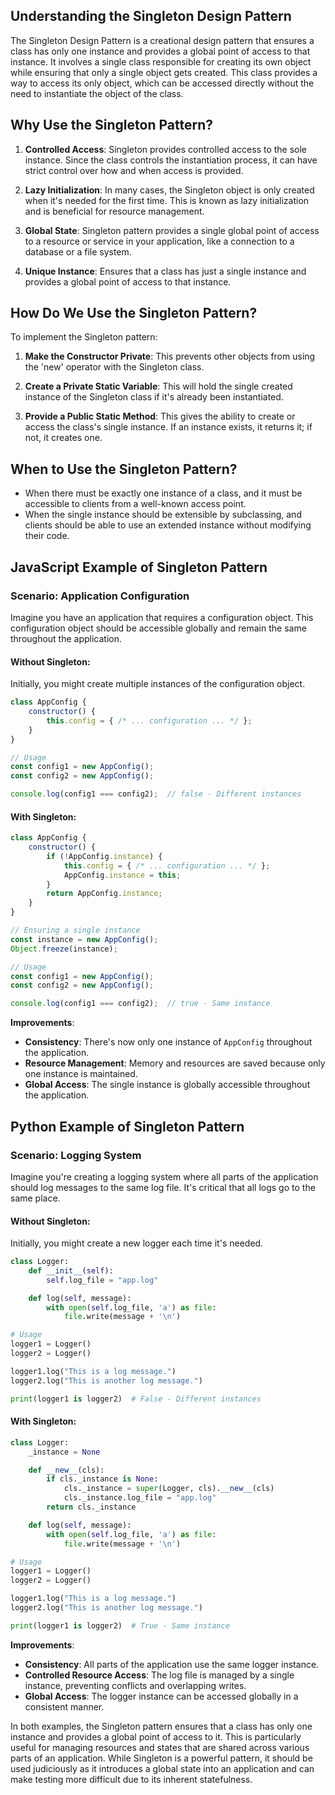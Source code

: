 
## Understanding the Singleton Design Pattern

The Singleton Design Pattern is a creational design pattern that ensures a class has only one instance and provides a global point of access to that instance. It involves a single class responsible for creating its own object while ensuring that only a single object gets created. This class provides a way to access its only object, which can be accessed directly without the need to instantiate the object of the class.

## Why Use the Singleton Pattern?

1. **Controlled Access**: Singleton provides controlled access to the sole instance. Since the class controls the instantiation process, it can have strict control over how and when access is provided.

2. **Lazy Initialization**: In many cases, the Singleton object is only created when it's needed for the first time. This is known as lazy initialization and is beneficial for resource management.

3. **Global State**: Singleton pattern provides a single global point of access to a resource or service in your application, like a connection to a database or a file system.

4. **Unique Instance**: Ensures that a class has just a single instance and provides a global point of access to that instance.

## How Do We Use the Singleton Pattern?

To implement the Singleton pattern:

1. **Make the Constructor Private**: This prevents other objects from using the 'new' operator with the Singleton class.

2. **Create a Private Static Variable**: This will hold the single created instance of the Singleton class if it's already been instantiated.

3. **Provide a Public Static Method**: This gives the ability to create or access the class's single instance. If an instance exists, it returns it; if not, it creates one.

## When to Use the Singleton Pattern?

- When there must be exactly one instance of a class, and it must be accessible to clients from a well-known access point.
- When the single instance should be extensible by subclassing, and clients should be able to use an extended instance without modifying their code.

## JavaScript Example of Singleton Pattern

### Scenario: Application Configuration

Imagine you have an application that requires a configuration object. This configuration object should be accessible globally and remain the same throughout the application.

#### Without Singleton:

Initially, you might create multiple instances of the configuration object.

```javascript
class AppConfig {
    constructor() {
        this.config = { /* ... configuration ... */ };
    }
}

// Usage
const config1 = new AppConfig();
const config2 = new AppConfig();

console.log(config1 === config2);  // false - Different instances
```

#### With Singleton:

```javascript
class AppConfig {
    constructor() {
        if (!AppConfig.instance) {
            this.config = { /* ... configuration ... */ };
            AppConfig.instance = this;
        }
        return AppConfig.instance;
    }
}

// Ensuring a single instance
const instance = new AppConfig();
Object.freeze(instance);

// Usage
const config1 = new AppConfig();
const config2 = new AppConfig();

console.log(config1 === config2);  // true - Same instance
```

**Improvements**: 
- **Consistency**: There's now only one instance of `AppConfig` throughout the application.
- **Resource Management**: Memory and resources are saved because only one instance is maintained.
- **Global Access**: The single instance is globally accessible throughout the application.

## Python Example of Singleton Pattern

### Scenario: Logging System

Imagine you're creating a logging system where all parts of the application should log messages to the same log file. It's critical that all logs go to the same place.

#### Without Singleton:

Initially, you might create a new logger each time it's needed.

```python
class Logger:
    def __init__(self):
        self.log_file = "app.log"

    def log(self, message):
        with open(self.log_file, 'a') as file:
            file.write(message + '\n')

# Usage
logger1 = Logger()
logger2 = Logger()

logger1.log("This is a log message.")
logger2.log("This is another log message.")

print(logger1 is logger2)  # False - Different instances
```

#### With Singleton:

```python
class Logger:
    _instance = None

    def __new__(cls):
        if cls._instance is None:
            cls._instance = super(Logger, cls).__new__(cls)
            cls._instance.log_file = "app.log"
        return cls._instance

    def log(self, message):
        with open(self.log_file, 'a') as file:
            file.write(message + '\n')

# Usage
logger1 = Logger()
logger2 = Logger()

logger1.log("This is a log message.")
logger2.log("This is another log message.")

print(logger1 is logger2)  # True - Same instance
```

**Improvements**:
- **Consistency**: All parts of the application use the same logger instance.
- **Controlled Resource Access**: The log file is managed by a single instance, preventing conflicts and overlapping writes.
- **Global Access**: The logger instance can be accessed globally in a consistent manner.

In both examples, the Singleton pattern ensures that a class has only one instance and provides a global point of access to it. This is particularly useful for managing resources and states that are shared across various parts of an application. While Singleton is a powerful pattern, it should be used judiciously as it introduces a global state into an application and can make testing more difficult due to its inherent statefulness.